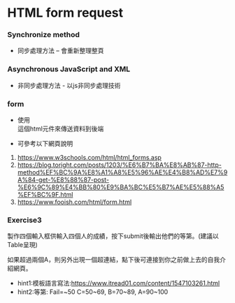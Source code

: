 # HTML form request
### Synchronize method
* 同步處理方法 – 會重新整理整頁
### Asynchronous JavaScript and XML
* 非同步處理方法 - 以js非同步處理技術

### form
* 使用<form>這個html元件來傳送資料到後端
* 可參考以下網頁說明
1. https://www.w3schools.com/html/html_forms.asp
2. https://blog.toright.com/posts/1203/%E6%B7%BA%E8%AB%87-http-method%EF%BC%9A%E8%A1%A8%E5%96%AE%E4%B8%AD%E7%9A%84-get-%E8%88%87-post-%E6%9C%89%E4%BB%80%E9%BA%BC%E5%B7%AE%E5%88%A5%EF%BC%9F.html
3. https://www.fooish.com/html/form.html

### Exercise3
製作四個輸入框供輸入四個人的成績，按下submit後輸出他們的等第。(建議以Table呈現)

如果超過兩個A，則另外出現一個超連結，點下後可連接到你之前做上去的自我介紹網頁。

* hint1:模板語言寫法:https://www.itread01.com/content/1547103261.html
* hint2:等第: Fail=~50 C=50~69, B=70~89, A=90~100
